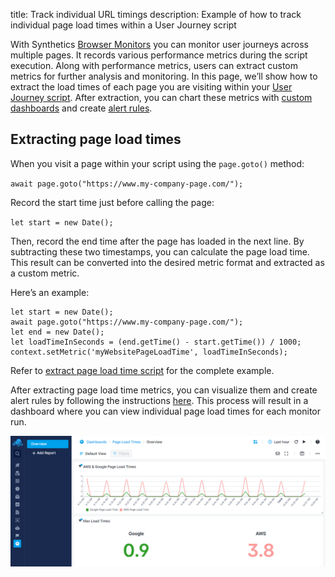 title: Track individual URL timings
description: Example of how to track individual page load times within a User Journey script

With Synthetics [Browser Monitors](/docs/synthetics/browser-monitor/) you can monitor user journeys across multiple pages. It records various performance metrics during the script execution. Along with performance metrics, users can extract custom metrics for further analysis and monitoring. In this page, we’ll show how to extract the load times of each page you are visiting within your [User Journey script](/docs/synthetics/user-journey-scripts/overview/). After extraction, you can chart these metrics with [custom dashboards](/docs/dashboards/) and create [alert rules](/docs/alerts/).

## Extracting page load times

When you visit a page within your script using the `page.goto()` method:

`await page.goto("https://www.my-company-page.com/");`

Record the start time just before calling the page:

`let start = new Date();`

Then, record the end time after the page has loaded in the next line. By subtracting these two timestamps, you can calculate the page load time. This result can be converted into the desired metric format and extracted as a custom metric.

Here’s an example:

```
let start = new Date();
await page.goto("https://www.my-company-page.com/");
let end = new Date();
let loadTimeInSeconds = (end.getTime() - start.getTime()) / 1000;
context.setMetric('myWebsitePageLoadTime', loadTimeInSeconds);
```

Refer to [extract page load time script](/docs/synthetics/user-journey-scripts/examples/#extract-page-load-timings) for the complete example.

After extracting page load time metrics, you can visualize them and create alert rules by following the instructions [here](/docs/synthetics/metrics/#how-to-visualize-and-alert-on-metrics). This process will result in a dashboard where you can view individual page load times for each monitor run.

![Page Load Times Dashboard](/docs/images/synthetics/page-load-times-dashboard.png)

